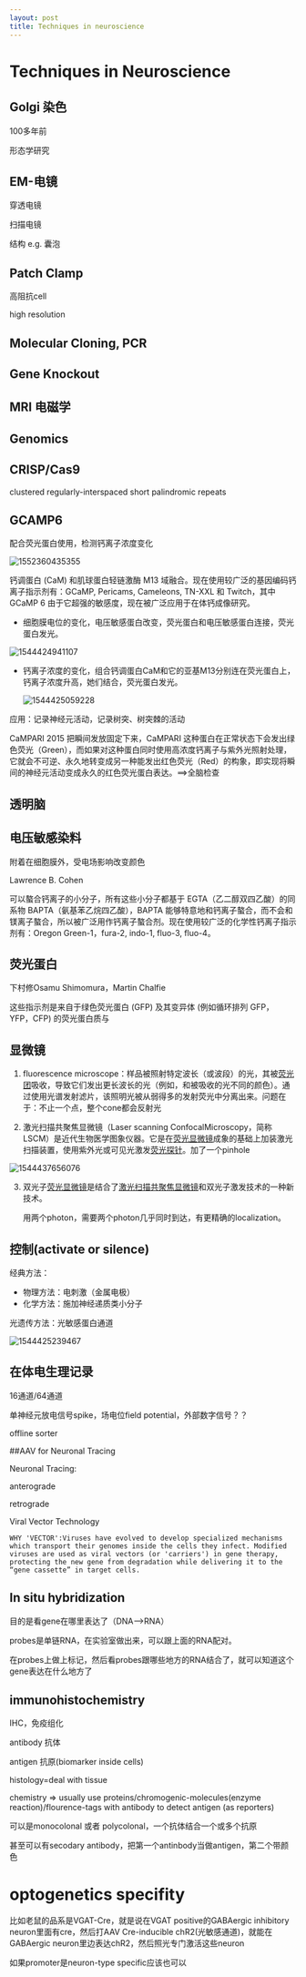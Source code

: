 ```yaml
---
layout: post
title: Techniques in neuroscience
---
```



# Techniques in Neuroscience

## Golgi 染色

100多年前

形态学研究



## EM-电镜

穿透电镜

扫描电镜

结构 e.g. 囊泡





## Patch Clamp

高阻抗cell

high resolution





## Molecular Cloning, PCR





## Gene Knockout







## MRI 电磁学







## Genomics







## CRISP/Cas9

clustered regularly-interspaced short palindromic repeats





## GCAMP6

 配合荧光蛋白使用，检测钙离子浓度变化

![1552360435355](C:\Blog\temp_posts\2018-12-07-techniques-in-neuroscience.assets\1552360435355.png)



钙调蛋白 (CaM) 和肌球蛋白轻链激酶 M13 域融合。现在使用较广泛的基因编码钙离子指示剂有：GCaMP, Pericams, Cameleons, TN-XXL 和 Twitch，其中 GCaMP 6 由于它超强的敏感度，现在被广泛应用于在体钙成像研究。

- 细胞膜电位的变化，电压敏感蛋白改变，荧光蛋白和电压敏感蛋白连接，荧光蛋白发光。

![1544424941107](C:\Blog\_posts\2018-12-07-techniques-in-neuroscience.assets\1544424941107.png)

- 钙离子浓度的变化，组合钙调蛋白CaM和它的亚基M13分别连在荧光蛋白上，钙离子浓度升高，她们结合，荧光蛋白发光。



  ![1544425059228](C:\Blog\_posts\2018-12-07-techniques-in-neuroscience.assets\1544425059228.png)



应用：记录神经元活动，记录树突、树突棘的活动

CaMPARI 2015 把瞬间发放固定下来，CaMPARI 这种蛋白在正常状态下会发出绿色荧光（Green），而如果对这种蛋白同时使用高浓度钙离子与紫外光照射处理，它就会不可逆、永久地转变成另一种能发出红色荧光（Red）的构象，即实现将瞬间的神经元活动变成永久的红色荧光蛋白表达。==>全脑检查



## 透明脑











## 电压敏感染料

附着在细胞膜外，受电场影响改变颜色

Lawrence B. Cohen

可以螯合钙离子的小分子，所有这些小分子都基于 EGTA（乙二醇双四乙酸）的同系物 BAPTA（氨基苯乙烷四乙酸），BAPTA  能够特意地和钙离子螯合，而不会和镁离子螯合，所以被广泛用作钙离子螯合剂。现在使用较广泛的化学性钙离子指示剂有：Oregon Green-1，fura-2, indo-1, fluo-3, fluo-4。







## 荧光蛋白

下村修Osamu Shimomura，Martin Chalfie

这些指示剂是来自于绿色荧光蛋白 (GFP) 及其变异体 (例如循环排列 GFP，YFP，CFP) 的荧光蛋白质与

## 显微镜

1. fluorescence microscope：样品被照射特定波长（或波段）的光，其被[荧光团](https://zh.wikipedia.org/w/index.php?title=%E8%8D%A7%E5%85%89%E5%9B%A2&action=edit&redlink=1)吸收，导致它们发出更长波长的光（例如，和被吸收的光不同的颜色）。通过使用光谱发射滤片，该照明光被从弱得多的发射荧光中分离出来。问题在于：不止一个点，整个cone都会反射光



2. 激光扫描共聚焦显微镜（Laser scanning ConfocalMicroscopy，简称LSCM）是近代生物医学图象仪器。它是在[荧光显微镜](https://baike.baidu.com/item/%E8%8D%A7%E5%85%89%E6%98%BE%E5%BE%AE%E9%95%9C/8063074)成象的基础上加装激光扫描装置，使用紫外光或可见光激发[荧光探针](https://baike.baidu.com/item/%E8%8D%A7%E5%85%89%E6%8E%A2%E9%92%88/2698663)。加了一个pinhole

![1544437656076](C:\Blog\_posts\2018-12-07-techniques-in-neuroscience.assets\1544437656076.png)



3. 双光子[荧光显微镜](https://baike.baidu.com/item/%E8%8D%A7%E5%85%89%E6%98%BE%E5%BE%AE%E9%95%9C/8063074)是结合了[激光扫描共聚焦显微镜](https://baike.baidu.com/item/%E6%BF%80%E5%85%89%E6%89%AB%E6%8F%8F%E5%85%B1%E8%81%9A%E7%84%A6%E6%98%BE%E5%BE%AE%E9%95%9C)和双光子激发技术的一种新技术。

   用两个photon，需要两个photon几乎同时到达，有更精确的localization。

## 控制(activate or silence)



经典方法：

- 物理方法：电刺激（金属电极）
- 化学方法：施加神经递质类小分子



光遗传方法：光敏感蛋白通道

![1544425239467](C:\Blog\_posts\2018-12-07-techniques-in-neuroscience.assets\1544425239467.png)







## 在体电生理记录

16通道/64通道

单神经元放电信号spike，场电位field potential，外部数字信号？？

offline sorter







##AAV for Neuronal Tracing

Neuronal Tracing:

anterograde

retrograde



Viral Vector Technology

```
WHY 'VECTOR':Viruses have evolved to develop specialized mechanisms which transport their genomes inside the cells they infect. Modified viruses are used as viral vectors (or 'carriers') in gene therapy, protecting the new gene from degradation while delivering it to the “gene cassette” in target cells.

```









## In situ hybridization

目的是看gene在哪里表达了（DNA-->RNA）

probes是单链RNA，在实验室做出来，可以跟上面的RNA配对。

在probes上做上标记，然后看probes跟哪些地方的RNA结合了，就可以知道这个gene表达在什么地方了





## immunohistochemistry

IHC，免疫组化

antibody 抗体

antigen 抗原(biomarker inside cells)

histology=deal with tissue

chemistry => usually use proteins/chromogenic-molecules(enzyme reaction)/flourence-tags with antibody to detect antigen (as reporters)



可以是monocolonal 或者 polycolonal，一个抗体结合一个或多个抗原

甚至可以有secodary antibody，把第一个antinbody当做antigen，第二个带颜色





# optogenetics specifity

比如老鼠的品系是VGAT-Cre，就是说在VGAT positive的GABAergic inhibitory neuron里面有cre，然后打AAV Cre-inducible chR2(光敏感通道)，就能在GABAergic neuron里边表达chR2，然后照光专门激活这些neuron

如果promoter是neuron-type specific应该也可以